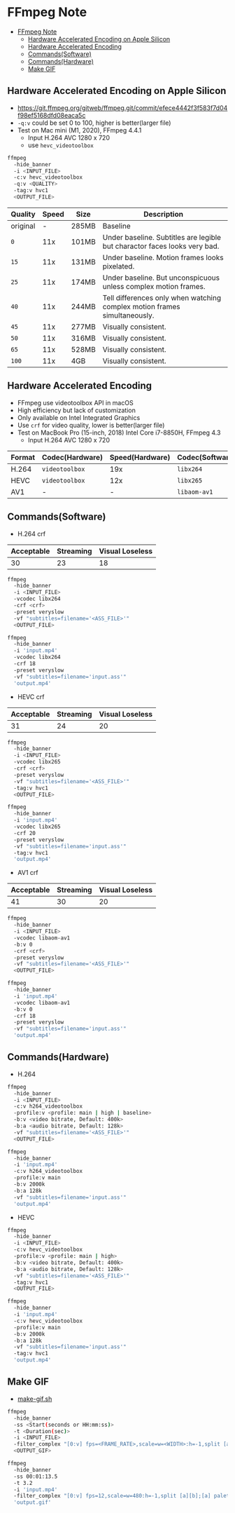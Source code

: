 # FFmpeg Note

- [FFmpeg Note](#ffmpeg-note)
  - [Hardware Accelerated Encoding on Apple Silicon](#hardware-accelerated-encoding-on-apple-silicon)
  - [Hardware Accelerated Encoding](#hardware-accelerated-encoding)
  - [Commands(Software)](#commandssoftware)
  - [Commands(Hardware)](#commandshardware)
  - [Make GIF](#make-gif)

## Hardware Accelerated Encoding on Apple Silicon

- <https://git.ffmpeg.org/gitweb/ffmpeg.git/commit/efece4442f3f583f7d04f98ef5168dfd08eaca5c>
- `-q:v` could be set 0 to 100, higher is better(larger file)
- Test on Mac mini (M1, 2020), FFmpeg 4.4.1
  - Input H.264 AVC 1280 x 720
  - use `hevc_videotoolbox`

```bash
ffmpeg
  -hide_banner
  -i <INPUT_FILE>
  -c:v hevc_videotoolbox
  -q:v <QUALITY>
  -tag:v hvc1
  <OUTPUT_FILE>
```

| Quality  | Speed | Size  | Description                                                               |
| -------- | ----- | ----- | ------------------------------------------------------------------------- |
| original | -     | 285MB | Baseline                                                                  |
| `0`      | 11x   | 101MB | Under baseline. Subtitles are legible but charactor faces looks very bad. |
| `15`     | 11x   | 131MB | Under baseline. Motion frames looks pixelated.                            |
| `25`     | 11x   | 174MB | Under baseline. But unconspicuous unless complex motion frames.           |
| `40`     | 11x   | 244MB | Tell differences only when watching complex motion frames simultaneously. |
| `45`     | 11x   | 277MB | Visually consistent.                                                      |
| `50`     | 11x   | 316MB | Visually consistent.                                                      |
| `65`     | 11x   | 528MB | Visually consistent.                                                      |
| `100`    | 11x   | 4GB   | Visually consistent.                                                      |

## Hardware Accelerated Encoding

- FFmpeg use videotoolbox API in macOS
- High efficiency but lack of customization
- Only available on Intel Integrated Graphics
- Use `crf` for video quality, lower is better(larger file)
- Test on MacBook Pro (15-inch, 2018) Intel Core i7-8850H, FFmpeg 4.3
  - Input H.264 AVC 1280 x 720

| Format | Codec(Hardware) | Speed(Hardware) | Codec(Software) | Speed(Software) |
| ------ | --------------- | --------------- | --------------- | --------------- |
| H.264  | `videotoolbox`  | 19x             | `libx264`       | 5x              |
| HEVC   | `videotoolbox`  | 12x             | `libx265`       | 0.1x            |
| AV1    | -               | -               | `libaom-av1`    | 0.01x           |

## Commands(Software)

- H.264 crf

| Acceptable | Streaming | Visual Loseless |
| ---------- | --------- | --------------- |
| 30         | 23        | 18              |

```bash
ffmpeg
  -hide_banner
  -i <INPUT_FILE>
  -vcodec libx264
  -crf <crf>
  -preset veryslow
  -vf "subtitles=filename='<ASS_FILE>'"
  <OUTPUT_FILE>
```

```bash
ffmpeg
  -hide_banner
  -i 'input.mp4'
  -vcodec libx264
  -crf 18
  -preset veryslow
  -vf "subtitles=filename='input.ass'"
  'output.mp4'
```

- HEVC crf

| Acceptable | Streaming | Visual Loseless |
| ---------- | --------- | --------------- |
| 31         | 24        | 20              |

```bash
ffmpeg
  -hide_banner
  -i <INPUT_FILE>
  -vcodec libx265
  -crf <crf>
  -preset veryslow
  -vf "subtitles=filename='<ASS_FILE>'"
  -tag:v hvc1
  <OUTPUT_FILE>
```

```bash
ffmpeg
  -hide_banner
  -i 'input.mp4'
  -vcodec libx265
  -crf 20
  -preset veryslow
  -vf "subtitles=filename='input.ass'"
  -tag:v hvc1
  'output.mp4'
```

- AV1 crf

| Acceptable | Streaming | Visual Loseless |
| ---------- | --------- | --------------- |
| 41         | 30        | 20              |

```bash
ffmpeg
  -hide_banner
  -i <INPUT_FILE>
  -vcodec libaom-av1
  -b:v 0
  -crf <crf>
  -preset veryslow
  -vf "subtitles=filename='<ASS_FILE>'"
  <OUTPUT_FILE>
```

```bash
ffmpeg
  -hide_banner
  -i 'input.mp4'
  -vcodec libaom-av1
  -b:v 0
  -crf 18
  -preset veryslow
  -vf "subtitles=filename='input.ass'"
  'output.mp4'
```

## Commands(Hardware)

- H.264

```bash
ffmpeg
  -hide_banner
  -i <INPUT_FILE>
  -c:v h264_videotoolbox
  -profile:v <profile: main | high | baseline>
  -b:v <video bitrate, Default: 400k>
  -b:a <audio bitrate, Default: 128k>
  -vf "subtitles=filename='<ASS_FILE>'"
  <OUTPUT_FILE>
```

```bash
ffmpeg
  -hide_banner
  -i 'input.mp4'
  -c:v h264_videotoolbox
  -profile:v main
  -b:v 2000k
  -b:a 128k
  -vf "subtitles=filename='input.ass'"
  'output.mp4'
```

- HEVC

```bash
ffmpeg
  -hide_banner
  -i <INPUT_FILE>
  -c:v hevc_videotoolbox
  -profile:v <profile: main | high>
  -b:v <video bitrate, Default: 400k>
  -b:a <audio bitrate, Default: 128k>
  -vf "subtitles=filename='<ASS_FILE>'"
  -tag:v hvc1
  <OUTPUT_FILE>
```

```bash
ffmpeg
  -hide_banner
  -i 'input.mp4'
  -c:v hevc_videotoolbox
  -profile:v main
  -b:v 2000k
  -b:a 128k
  -vf "subtitles=filename='input.ass'"
  -tag:v hvc1
  'output.mp4'
```

## Make GIF

- [make-gif.sh](../scripts/make-gif.sh)

```bash
ffmpeg
  -hide_banner
  -ss <Start(seconds or HH:mm:ss)>
  -t <Duration(sec)>
  -i <INPUT_FILE>
  -filter_complex "[0:v] fps=<FRAME_RATE>,scale=w=<WIDTH>:h=-1,split [a][b];[a] palettegen=stats_mode=single [p];[b][p] paletteuse=new=1"
  <OUTPUT_GIF>
```

```bash
ffmpeg
  -hide_banner
  -ss 00:01:13.5
  -t 3.2
  -i 'input.mp4'
  -filter_complex "[0:v] fps=12,scale=w=480:h=-1,split [a][b];[a] palettegen=stats_mode=single [p];[b][p] paletteuse=new=1"
  'output.gif'
```
